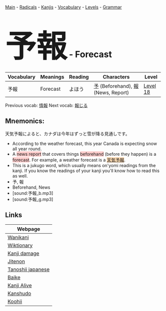 <style> bigfont {font-size: 100px}</style>
[Main](../README.md) -
[Radicals](../radicals.md) -
[Kanjis](../kanjis.md) -
[Vocabulary](../vocabulary.md) -
[Levels](../levels.md) -
[Grammar](../grammar.md)
# <bigfont> 予報</bigfont> - Forecast 

| Vocabulary | Meanings | Reading | Characters | Level |
| --- | --- | --- | --- | --- |
| 予報 | Forecast | よほう |  [予](../kanjis/予.md) (Beforehand), [報](../kanjis/報.md) (News, Report) | [Level 18](../levels/wk_level18.md) |

Previous vocab: [情報](情報.md) Next vocab: [報じる](報じる.md) 

## Mnemonics:
天気予報によると、カナダは今年はずっと雪が降る見通しです。
* According to the weather forecast, this year Canada is expecting snow all year round.
* A <span style="background-color:#ffcccb"> news report</span> that covers things <span style="background-color:#ffcccb"> beforehand</span> (before they happen) is a <span style="background-color:#ffcccb"> forecast</span>. For example, a weather forecast is a <span style="background-color:#fed8b1"> [天気予報](https://jisho.org/search/天気予報)</span>.
* This is a jukugo word, which usually means on'yomi readings from the kanji. If you know the readings of your kanji you'll know how to read this as well.
* 予, 報
* Beforehand, News
* [sound:予報_b.mp3]
* [sound:予報_g.mp3]


## Links 

| Webpage |
| --- |
| [Wanikani          ](https://www.wanikani.com/kanji/予報) |
| [Wiktionary        ](https://en.wiktionary.org/wiki/予報) |
| [Kanji damage      ](http://www.kanjidamage.com/kanji/search?utf8=✓&q=予報) |
| [Jitenon           ](https://jitenon.com/kanji/予報) |
| [Tanoshii japanese ](https://www.tanoshiijapanese.com/dictionary/kanji.cfm?k=予報) |
| [Baike             ](https://baike.baidu.com/item/予報) |
| [Kanji Alive       ](https://app.kanjialive.com/予報) |
| [Kanshudo          ](https://www.kanshudo.com/searchmn?q=予報) |
| [Koohii            ](https://kanji.koohii.com/study/kanji/予報) |
